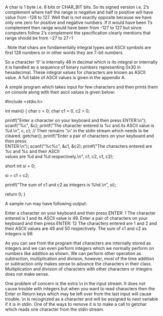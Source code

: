 A char is 1 byte i.e. 8 bits or CHAR_BIT bits. So its signed version i.e. 2’s complement where half the range is negative and half is positive will have value from -128 to 127. Well that is not exactly opposite because we have only one zero for positive and negative numbers. If it would have been 1’s complement then range would have been from -127 to 127 but since computers follow 2’s complement the specification clearly mentions that range should be from −27 to 27−1

. Note that chars are fundamentally integral types and ASCII symbols are first 128 numbers or in other words they are 7-bit numbers.

So a character ‘0’ is internally 48 in decimal which is its integral or internally it is handled as a sequence of binary numbers representing 0x30 in hexadecimal. These integral values for characters are known as ASCII value. A full table of ASCII values is given in the appendix A.

A simple program which takes input for few characters and then prints them on console along with their ascii values is given below:

#include <stdio.h>

int main()
{
  char c = 0;
  char c1 = 0, c2 = 0;

  printf("Enter a character on your keyboard and then press ENTER:\n");
  scanf("%c", &c);
  printf("The character entered is %c and its ASCII value is %d.\n", c, c);
  // Their remains '\n' in the stdin stream which needs to be cleared.
  getchar();
  printf("Enter a pair of characters on your keyboard and then press \
          ENTER:\n");
  scanf("%c%c", &c1, &c2);
  printf("The characters entered are %c and %c and their ASCII \
          values are %d and %d respectively.\n", c1, c2, c1, c2);

  short int si = 0;

  si = c1 + c2;

  printf("The sum of c1 and c2 as integers is %hd.\n", si);

  return 0;
}

A sample run may have following output:

Enter a character on your keyboard and then press ENTER:
1
The character entered is 1 and its ASCII value is 49.
Enter a pair of characters on your keyboard and then press ENTER:
12
The characters entered are 1 and 2 and their ASCII values are 49 and 50
respectively.
The sum of c1 and c2 as integers is 99.

As you can see from the program that characters are internally stored as integers and we can even perform integers which we normally perform on numbers like addition as shown. We can perform other operation as subtraction, multiplication and division, however, most of the time addition or subtraction only makes sense to advance the characters in their class. Multiplication and division of characters with other characters or integers does not make sense.

One problem of concern is the extra \n in the input stream. It does not cause trouble with integers but when you want to read characters then the Enter or Return keys which may be left over from the last input will cause trouble. \n is recognized as a character and will be assigned to next variable if it is in stdin. One of the ways to remove it is to make a call to getchar which reads one character from the stdin stream.
